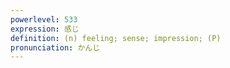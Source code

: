 ```yaml
---
powerlevel: 533
expression: 感じ
definition: (n) feeling; sense; impression; (P)
pronunciation: かんじ
---
```

